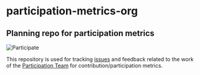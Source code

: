 # participation-metrics-org
## Planning repo for participation metrics
![Participate](https://wiki.mozilla.org/images/d/d0/ParticipationSmall.png)

This repository is used for tracking [issues](https://github.com/mozilla/participation-metrics-org/issues) and feedback related to the work of the [Participation Team](https://wiki.mozilla.org/Participation) for contribution/participation metrics.
